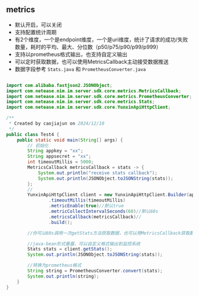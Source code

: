 

## metrics

* 默认开启，可以关闭
* 支持配置统计周期
* 有2个维度，一个是endpoint维度，一个是uri维度，统计了请求的成功/失败数量，耗时的平均、最大、分位数（p50/p75/p90/p99/p999）
* 支持以prometheus格式输出，也支持自定义输出
* 可以定时获取数据，也可以使用MetricsCallback主动接受数据推送
* 数据字段参考 `Stats.java` 和 `PrometheusConverter.java`

```java

import com.alibaba.fastjson2.JSONObject;
import com.netease.nim.im.server.sdk.core.metrics.MetricsCallback;
import com.netease.nim.im.server.sdk.core.metrics.PrometheusConverter;
import com.netease.nim.im.server.sdk.core.metrics.Stats;
import com.netease.nim.im.server.sdk.core.YunxinApiHttpClient;

/**
 * Created by caojiajun on 2024/12/10
 */
public class Test4 {
    public static void main(String[] args) {
        // 初始化
        String appkey = "xx";
        String appsecret = "xx";
        int timeoutMillis = 5000;
        MetricsCallback metricsCallback = stats -> {
            System.out.println("receive stats callback");
            System.out.println(JSONObject.toJSONString(stats));
        };
        //
        YunxinApiHttpClient client = new YunxinApiHttpClient.Builder(appkey, appsecret)
                .timeoutMillis(timeoutMillis)
                .metricEnable(true)//默认true
                .metricCollectIntervalSeconds(60)//默认60s
                .metricsCallback(metricsCallback)//
                .build();

        //你可以60s调用一次getStats方法获取数据，也可以用MetricsCallback获取数据

        //java-bean形式暴露，可以自定义格式输出到监控系统
        Stats stats = client.getStats();
        System.out.println(JSONObject.toJSONString(stats));

        //转换为prometheus格式
        String string = PrometheusConverter.convert(stats);
        System.out.println(string);
    }
}


```

